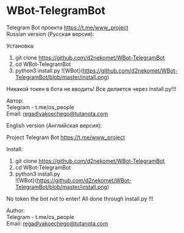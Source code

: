 # WBot-TelegramBot
Telegram Bot проекта https://t.me/www_project     
Russian version (Русская версия):

Установка:
1. git clone https://github.com/d2nekomet/WBot-TelegramBot
2. cd WBot-TelegramBot
3. python3 install.py
![WBot}(https://github.com/d2nekomet/WBot-TelegramBot/blob/master/install.png)

Никакой токен в бота не вводить! Все делается через install.py!!!

Автор:    
Telegram - t.me/os_people    
Email: regadlyakoechego@tutanota.com    

English version (Английская версия):    

Project Telegram Bot https://t.me/www_project    

Install:    
1. git clone https://github.com/d2nekomet/WBot-TelegramBot
2. cd WBot-TelegramBot
3. python3 install.py    
![WBot}(https://github.com/d2nekomet/WBot-TelegramBot/blob/master/install.png)

No token the bot not to enter! All done through install.py !!!

Author:    
Telegram - t.me/os_people    
Email: regadlyakoechego@tutanota.com
